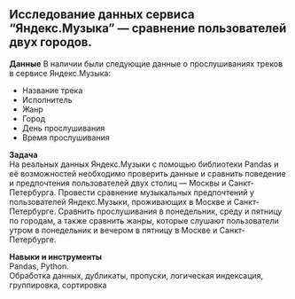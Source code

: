 ## Исследование данных сервиса “Яндекс.Музыка” — сравнение пользователей двух городов.
**Данные**
В наличии были следующие данные о прослушиваниях треков в сервисе Яндекс.Музыка:

 - Название трека
 - Исполнитель
 - Жанр
 - Город
 - День прослушивания 
 - Время прослушивания

**Задача**   
На реальных данных Яндекс.Музыки c помощью библиотеки Pandas и её возможностей необходимо проверить данные и сравнить поведение и предпочтения пользователей двух столиц — Москвы и Санкт-Петербурга. Провести сравнение музыкальных предпочтений у пользователей Яндекс.Музыки, проживающих в Москве и Санкт-Петербурге. Сравнить прослушивания в понедельник, среду и пятницу по городам, а также сравнить жанры, которые слушают пользователи утром в понедельник и вечером в пятницу в Москве и Санкт-Петербурге.


**Навыки и инструменты**   
Pandas, Python.   
Обработка данных, дубликаты, пропуски, логическая индексация, группировка, сортировка